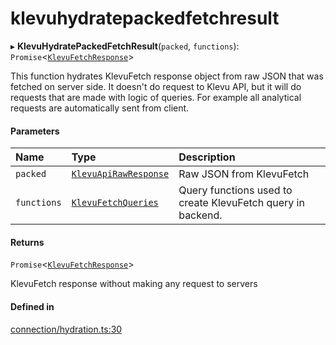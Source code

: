# klevuhydratepackedfetchresult
      
▸ **KlevuHydratePackedFetchResult**(`packed`, `functions`): `Promise`<[`KlevuFetchResponse`](klevufetchresponse.md)\>

This function hydrates KlevuFetch response object from raw JSON that was fetched on server side.
It doesn't do request to Klevu API, but it will do requests that are made with logic of queries.
For example all analytical requests are automatically sent from client.

#### Parameters

| Name | Type | Description |
| :------ | :------ | :------ |
| `packed` | [`KlevuApiRawResponse`](klevuapirawresponse.md) | Raw JSON from KlevuFetch |
| `functions` | [`KlevuFetchQueries`](klevufetchqueries.md) | Query functions used to create KlevuFetch query in backend. |

#### Returns

`Promise`<[`KlevuFetchResponse`](klevufetchresponse.md)\>

KlevuFetch response without making any request to servers

#### Defined in

[connection/hydration.ts:30](https://github.com/klevultd/frontend-sdk/blob/f1babb6/packages/klevu-core/src/connection/hydration.ts#L30)


